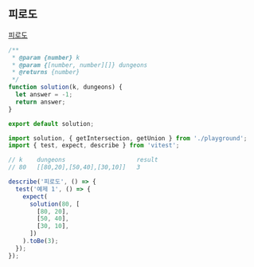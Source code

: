 ## 피로도

[피로도](https://school.programmers.co.kr/learn/courses/30/lessons/87946)

```js
/**
 * @param {number} k
 * @param {[number, number][]} dungeons
 * @returns {number}
 */
function solution(k, dungeons) {
  let answer = -1;
  return answer;
}

export default solution;
```

```js
import solution, { getIntersection, getUnion } from './playground';
import { test, expect, describe } from 'vitest';

// k    dungeons                    result
// 80   [[80,20],[50,40],[30,10]]   3

describe('피로도', () => {
  test('예제 1', () => {
    expect(
      solution(80, [
        [80, 20],
        [50, 40],
        [30, 10],
      ])
    ).toBe(3);
  });
});
```
